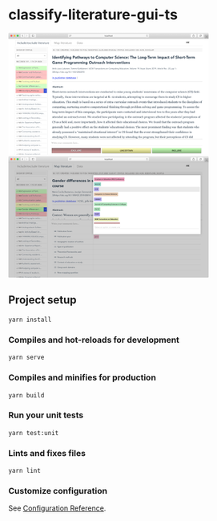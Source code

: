 # classify-literature-gui-ts

<img src="./docs/tool-screen-1.png" alt="screenshot 1" width="400">
<img src="./docs/tool-screen-2.png" alt="screenshot 1" width="400">

## Project setup
```
yarn install
```

### Compiles and hot-reloads for development
```
yarn serve
```

### Compiles and minifies for production
```
yarn build
```

### Run your unit tests
```
yarn test:unit
```

### Lints and fixes files
```
yarn lint
```

### Customize configuration
See [Configuration Reference](https://cli.vuejs.org/config/).
